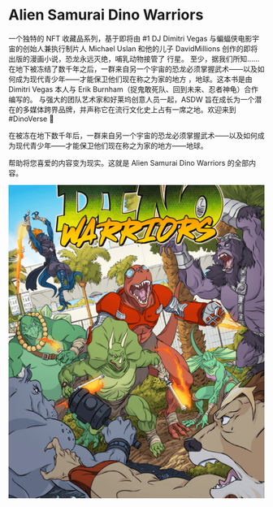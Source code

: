 # Alien Samurai Dino Warriors

一个独特的 NFT 收藏品系列，基于即将由 #1 DJ Dimitri Vegas 与蝙蝠侠电影宇宙的创始人兼执行制片人 Michael Uslan 和他的儿子 DavidMillions 创作的即将出版的漫画小说，恐龙永远灭绝，哺乳动物接管了 行星。 至少，据我们所知……在地下被冻结了数千年之后，一群来自另一个宇宙的恐龙必须掌握武术——以及如何成为现代青少年——才能保卫他们现在称之为家的地方 ，地球。这本书是由 Dimitri Vegas 本人与 Erik Burnham（捉鬼敢死队、回到未来、忍者神龟）合作编写的。 与强大的团队艺术家和好莱坞创意人员一起，ASDW 旨在成长为一个潜在的多媒体跨界品牌，并声称它在流行文化史上占有一席之地。欢迎来到#DinoVerse 🦖

在被冻在地下数千年后，一群来自另一个宇宙的恐龙必须掌握武术——以及如何成为现代青少年——才能保卫他们现在称之为家的地方——地球。

帮助将您喜爱的内容变为现实。这就是 Alien Samurai Dino Warriors 的全部内容。

![NFT](微信截图_20220902173215.png)


